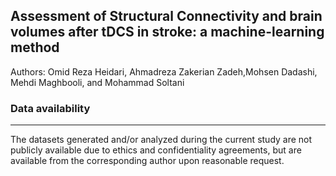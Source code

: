 ## Assessment of Structural Connectivity and brain volumes after tDCS in stroke: a machine-learning method
Authors: Omid Reza Heidari, Ahmadreza Zakerian Zadeh,Mohsen Dadashi, Mehdi Maghbooli, and Mohammad Soltani

### Data availability
***
The datasets generated and/or analyzed during the current study are not publicly
available due to ethics and confidentiality agreements, but are
available from the corresponding author upon reasonable request.